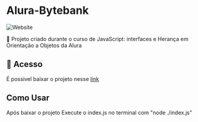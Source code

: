 # Alura-Bytebank

![Website](https://img.shields.io/website?down_color=lightgrey&style=flat-square&logo=appveyor&down_message=offline&label=STATUS&logo=STATUS&style=for-the-badge&up_message=FINALIZADO&url=https%3A%2F%2Fshields.io)

:book: Projeto criado durante o curso de  JavaScript: interfaces e Herança em Orientação a Objetos da Alura
## 📁 Acesso
É possivel baixar o projeto nesse <a href="https://github.com/lucash-barbosa/Alura-Bytebank/archive/refs/heads/master.zip">link</a>

## Como Usar
Após baixar o projeto
Execute o index.js no terminal com "node ./index.js"
